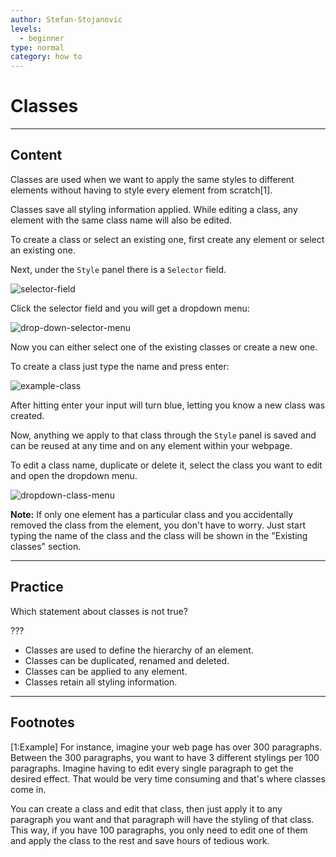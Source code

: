 ```yaml
---
author: Stefan-Stojanovic
levels:
  - beginner
type: normal
category: how to
---
```


# Classes


---

## Content

Classes are used when we want to apply the same styles to different elements without having to style every element from scratch[1].

Classes save all styling information applied. While editing a class, any element with the same class name will also be edited.

To create a class or select an existing one, first create any element or select an existing one. 

Next, under the `Style` panel there is a `Selector` field.

![selector-field](https://img.enkipro.com/051f003c4183ec7e43c2887d0f60f9e6.png)

Click the selector field and you will get a dropdown menu:

![drop-down-selector-menu](https://img.enkipro.com/c319a0e9673b36c576a62f32113a5eea.png)

Now you can either select one of the existing classes or create a new one.

To create a class just type the name and press enter:

![example-class](https://img.enkipro.com/3f0b9211d7531a36948b9b66ac7fe431.png)

After hitting enter your input will turn blue, letting you know a new class was created.

Now, anything we apply to that class through the `Style` panel is saved and can be reused at any time and on any element within your webpage.

To edit a class name, duplicate or delete it, select the class you want to edit and open the dropdown menu.

![dropdown-class-menu](https://img.enkipro.com/0df4a00e6c81cc328d6bfb75cdaa8845.png)

**Note:** If only one element has a particular class and you accidentally removed the class from the element, you don't have to worry. Just start typing the name of the class and the class will be shown in the "Existing classes" section.


---

## Practice

Which statement about classes is not true?

???

* Classes are used to define the hierarchy of an element.
* Classes can be duplicated, renamed and deleted.
* Classes can be applied to any element.
* Classes retain all styling information.


---

## Footnotes

[1:Example]
For instance, imagine your web page has over 300 paragraphs. Between the 300 paragraphs, you want to have 3 different stylings per 100 paragraphs. Imagine having to edit every single paragraph to get the desired effect. That would be very time consuming and that's where classes come in.

You can create a class and edit that class, then just apply it to any paragraph you want and that paragraph will have the styling of that class. This way, if you have 100 paragraphs, you only need to edit one of them and apply the class to the rest and save hours of tedious work.

